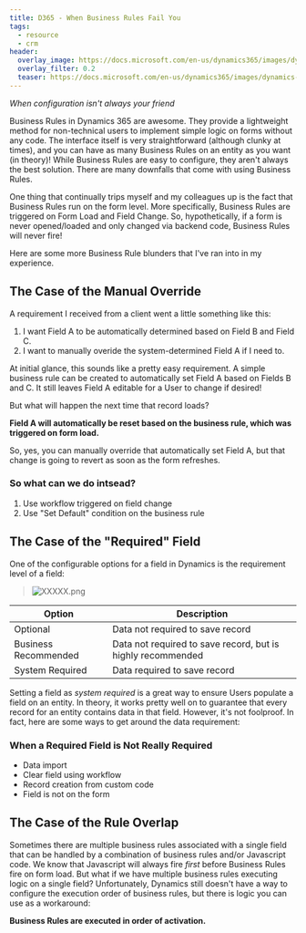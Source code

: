 ```yaml
---
title: D365 - When Business Rules Fail You
tags:
  - resource
  - crm
header:
  overlay_image: https://docs.microsoft.com/en-us/dynamics365/images/dynamics-whats-new.svg
  overlay_filter: 0.2
  teaser: https://docs.microsoft.com/en-us/dynamics365/images/dynamics-whats-new.svg
---
```


*When configuration isn't always your friend*

Business Rules in Dynamics 365 are awesome. They provide a lightweight method for non-technical users to implement simple logic on forms without any code. The interface itself is very straightforward (although clunky at times), and you can have as many Business Rules on an entity as you want (in theory)! While Business Rules are easy to configure, they aren't always the best solution. There are many downfalls that come with using Business Rules.

One thing that continually trips myself and my colleagues up is the fact that Business Rules run on the form level. More specifically, Business Rules are triggered on Form Load and Field Change. So, hypothetically, if a form is never opened/loaded and only changed via backend code, Business Rules will never fire! 

Here are some more Business Rule blunders that I've ran into in my experience.


## The Case of the Manual Override 

A requirement I received from a client went a little something like this: 

1. I want Field A to be automatically determined based on Field B and Field C.
2. I want to manually overide the system-determined Field A if I need to.

At initial glance, this sounds like a pretty easy requirement. A simple business rule can be created to automatically set Field A based on Fields B and C. It still leaves Field A editable for a User to change if desired! 

But what will happen the next time that record loads?

**Field A will automatically be reset based on the business rule, which was triggered on form load.**

So, yes, you can manually override that automatically set Field A, but that change is going to revert as soon as the form refreshes.

### So what can we do intsead?

1. Use workflow triggered on field change
2. Use "Set Default" condition on the business rule


## The Case of the "Required" Field

One of the configurable options for a field in Dynamics is the requirement level of a field:

> ![XXXXX.png](/images/XXXXXXX.png)

Option | Description
--- | --- 
Optional | Data not required to save record
Business Recommended | Data not required to save record, but is highly recommended
System Required | Data required to save record

Setting a field as *system required* is a great way to ensure Users populate a field on an entity. In theory, it works pretty well on to guarantee that every record for an entity contains data in that field. However, it's not foolproof. In fact, here are some ways to get around the data requirement:

### When a Required Field is Not Really Required

* Data import 
* Clear field using workflow
* Record creation from custom code
* Field is not on the form


## The Case of the Rule Overlap

Sometimes there are multiple business rules associated with a single field that can be handled by a combination of business rules and/or Javascript code. We know that Javascript will always fire *first* before Business Rules fire on form load. But what if we have multiple business rules executing logic on a single field? Unfortunately, Dynamics still doesn't have a way to configure the execution order of business rules, but there is logic you can use as a workaround:

**Business Rules are executed in order of activation.**


